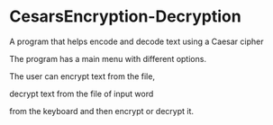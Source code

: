 # CesarsEncryption-Decryption
A program that helps encode and decode text using a Caesar cipher

The program has a main menu with different options.

The user can encrypt text from the file, 

decrypt text from the file of input word 

from the keyboard and then encrypt or decrypt it.

